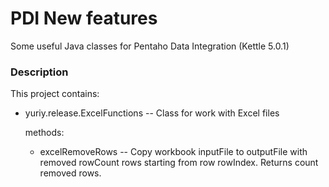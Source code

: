 # PDI New features
Some useful Java classes for Pentaho Data Integration (Kettle 5.0.1)

### Description

This project contains:

* yuriy.release.ExcelFunctions -- Class for work with Excel files

	methods:
	
	* excelRemoveRows -- Copy workbook inputFile to outputFile with removed rowCount rows starting from row rowIndex. Returns count removed rows.
